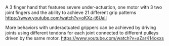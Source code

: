 A 3 finger hand that features severe under-actuation, one motor with 3 two joint fingers and the ability to achieve 21 different grip patterns  https://www.youtube.com/watch?v=oKXz-t6UalI

More behaviors with underactuated grippers can be achieved by driving joints using different tendons for each joint connected to different pulleys driven by the same motor. https://www.youtube.com/watch?v=aZarK14oxxs